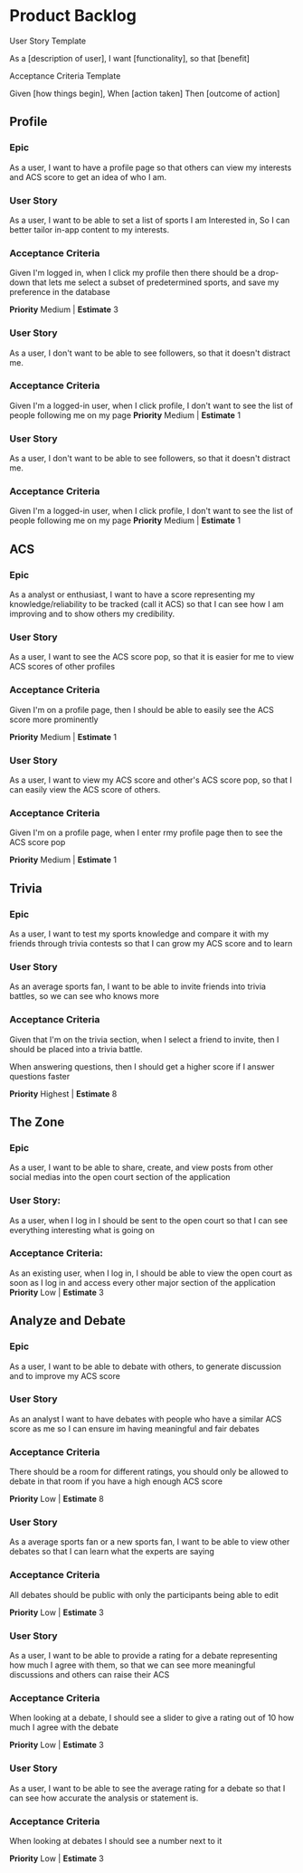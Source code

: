 # Product Backlog

User Story Template

As a [description of user], I want [functionality], so that [benefit]

Acceptance Criteria Template

Given [how things begin], When [action taken] Then [outcome of action]

## Profile

### Epic

As a user, I want to have a profile page so that others can view my interests and ACS score to get an idea of who I am.

### User Story

As a user, I want to be able to set a list of sports I am Interested in, So I can better tailor in-app content to my interests.

### Acceptance Criteria

Given I'm logged in, when I click my profile then there should be a drop-down that lets me select a subset of predetermined sports, and save my preference in the database

**Priority** Medium | **Estimate** 3

### User Story

As a user, I don't want to be able to see followers, so that it doesn't distract me.

### Acceptance Criteria
Given I'm a logged-in user, when I click profile, I don't want to see the list of people following me on my page
**Priority** Medium | **Estimate** 1

### User Story

As a user, I don't want to be able to see followers, so that it doesn't distract me.

### Acceptance Criteria
Given I'm a logged-in user, when I click profile, I don't want to see the list of people following me on my page
**Priority** Medium | **Estimate** 1

## ACS

### Epic

As a analyst or enthusiast, I want to have a score representing my knowledge/reliability to be tracked (call it ACS) so that
I can see how I am improving and to show others my credibility.

### User Story

As a user, I want to see the ACS score pop, so that it is easier for me to view ACS scores of other profiles

### Acceptance Criteria

Given I'm on a profile page, then I should be able to easily see the ACS score more prominently

**Priority** Medium | **Estimate** 1

### User Story

As a user, I want to view my ACS score and other's ACS score pop, so that I can easily view the ACS score of others.

### Acceptance Criteria
Given I'm on a profile page, when I enter rmy profile page then to see the ACS score pop 

**Priority** Medium | **Estimate** 1


## Trivia

### Epic

As a user, I want to test my sports knowledge and compare it with my friends through trivia contests so that
I can grow my ACS score and to learn

### User Story

As an average sports fan, I want to be able to invite friends into trivia battles, so we can see who knows more

### Acceptance Criteria

Given that I'm on the trivia section, when I select a friend to invite, then I should be placed into a trivia battle.

When answering questions, then I should get a higher score if I answer questions faster

**Priority** Highest | **Estimate** 8

## The Zone

### Epic

As a user, I want to be able to share, create, and view posts from other social medias into the open court section of the application

### User Story:

As a user, when I log in I should be sent to the open court so that I can see everything interesting what is going on

### Acceptance Criteria:

As an existing user, when I log in, I should be able to view the open court as soon as I log in and access every other major section of the application
**Priority** Low | **Estimate** 3


## Analyze and Debate

### Epic

As a user, I want to be able to debate with others, to generate discussion and to improve my ACS score

### User Story

As an analyst I want to have debates with people who have a similar ACS score as me so I can ensure im having meaningful and fair debates

### Acceptance Criteria

There should be a room for different ratings, you should only be allowed to debate in that room if you have a high enough ACS score

**Priority** Low | **Estimate** 8

### User Story

As a average sports fan or a new sports fan, I want to be able to view other debates so that I can learn what the experts are saying

### Acceptance Criteria

All debates should be public with only the participants being able to edit

**Priority** Low | **Estimate** 3

### User Story

As a user, I want to be able to provide a rating for a debate representing how much I agree with them, so that we can see more meaningful discussions and others can raise their ACS

### Acceptance Criteria

When looking at a debate, I should see a slider to give a rating out of 10 how much I agree with the debate

**Priority** Low | **Estimate** 3

### User Story

As a user, I want to be able to see the average rating for a debate so that I can see how accurate the analysis or statement is.

### Acceptance Criteria

When looking at debates I should see a number next to it

**Priority** Low | **Estimate** 3